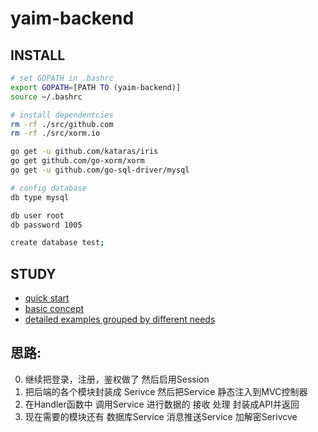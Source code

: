 # yaim-backend

## INSTALL
```bash
# set GOPATH in .bashrc
export GOPATH=[PATH TO (yaim-backend)]
source ~/.bashrc

# install dependentcies
rm -rf ./src/github.com
rm -rf ./src/xorm.io

go get -u github.com/kataras/iris
go get github.com/go-xorm/xorm
go get -u github.com/go-sql-driver/mysql

# config database
db type mysql

db user root
db password 1005

create database test;
```
## STUDY
* [quick start](https://iris-go.com/start/#api-examples)
* [basic concept](https://studyiris.com/doc/)
* [detailed examples grouped by different needs](https://studyiris.com/example/index.html)

## 思路:
0. 继续把登录，注册，鉴权做了 然后启用Session
1. 把后端的各个模块封装成 Serivce 然后把Service 静态注入到MVC控制器
2. 在Handler函数中 调用Service 进行数据的 接收 处理 封装成API并返回
3. 现在需要的模块还有 数据库Service 消息推送Service 加解密Serivcve
